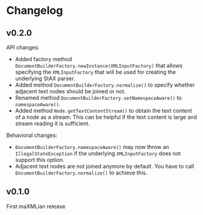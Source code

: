 # Changelog

## v0.2.0

API changes:
* Added factory method `DocumentBuilderFactory.newInstance(XMLInputFactory)` that allows specifying the `XMLInputFactory` that will be used for creating the underlying StAX parser.
* Added method `DocumentBuilderFactory.normalize()` to specify whether adjacent text nodes should be joined or not.
* Renamed method `DocumentBuilderFactory.setNamespaceAware()` to `namespaceAware()`.
* Added method `Node.getTextContentStream()` to obtain the text content of a node as a stream. This can be helpful if the text content is large and stream reading it is sufficient.

Behavioral changes:
* `DocumentBuilderFactory.namespaceAware()` may now throw an `IllegalStateException` if the underlying `XMLInputFactory` does not support this option.
* Adjacent text nodes are not joined anymore by default. You have to call `DocumentBuilderFactory.normalize()` to achieve this.

## v0.1.0
First maXMLian release
